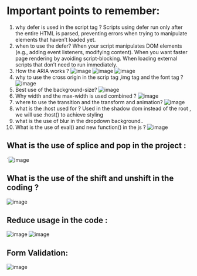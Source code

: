 # Important points to remember:

1. why defer is used in the script tag ?
  Scripts using defer run only after the entire HTML is parsed, preventing errors when trying to manipulate elements that haven’t loaded yet.
2. when to use the defer?
   When your script manipulates DOM elements (e.g., adding event listeners, modifying content).
When you want faster page rendering by avoiding script-blocking.
When loading external scripts that don’t need to run immediately.
3. How the ARIA works ?
![image](https://github.com/user-attachments/assets/9124af55-c847-48d5-a83c-a42f26e99324)
![image](https://github.com/user-attachments/assets/ebd0eccf-95a7-41e9-a007-65f71249e76a)
![image](https://github.com/user-attachments/assets/571a911f-2976-46b9-963b-cf9e9890a735)
5. why to use the cross origin in the scrip tag ,img tag and the font tag ?
   ![image](https://github.com/user-attachments/assets/3985a632-a29d-4669-ad35-3569b6b654e1)
6. Best use of the background-size?
     ![image](https://github.com/user-attachments/assets/7e77ba28-4a72-4d63-9323-9a8e0d51cbda)
7. Why width and the max-width is used combined ?
  ![image](https://github.com/user-attachments/assets/4dc134ae-c43e-45b8-8c19-22daafb95c8c)
8. where to use the transition and the transform and animation?
![image](https://github.com/user-attachments/assets/2b54dfba-337b-4ed1-b816-4980590f3de1)
9. what is the :host used for ?
   Used in the shadow dom instead of the root , we will use :host() to achieve styling
10. what is the use of blur in the dropdown background..
11. What is the use of eval() and new function() in the js ?
![image](https://github.com/user-attachments/assets/6f817559-5cf6-4786-bc4c-49fdc6b64599)

## What is the use of splice and pop in the project :


  `![image](https://github.com/user-attachments/assets/ec37261a-9baf-4d48-bbcb-6b2def5a690b)

## What is the use of the shift and unshift in the coding ?
  
  ![image](https://github.com/user-attachments/assets/863ad422-48fc-4da7-a8d3-42927f9282c8)

## Reduce usage in the code :
  
  ![image](https://github.com/user-attachments/assets/f7bf77e1-50ae-417a-9dee-313c200bd2bd)
![image](https://github.com/user-attachments/assets/f69cefe1-b478-4ca8-8e46-31718e54572b)

## Form Validation:
![image](https://github.com/user-attachments/assets/74ee2d97-f5c6-468b-b606-103ec9be654d)

